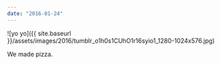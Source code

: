 ```yaml
---
date: "2016-01-24"
---
```


![yo yo]({{ site.baseurl }}/assets/images/2016/tumblr_o1h0s1CUhO1r16syio1_1280-1024x576.jpg)

We made pizza.
